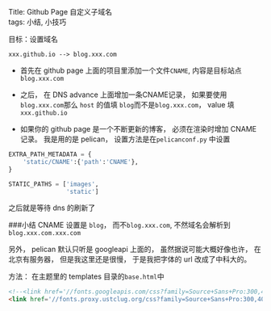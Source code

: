 Title: Github Page 自定义子域名  
tags: 小结, 小技巧

目标：设置域名

```
xxx.github.io --> blog.xxx.com
```
  

- 首先在 github page 上面的项目里添加一个文件`CNAME`, 内容是目标站点`blog.xxx.com`

- 之后， 在 DNS advance 上面增加一条CNAME记录， 如果要使用`blog.xxx.com`那么 `host` 的值填 `blog`而不是`blog.xxx.com`， value 填`xxx.github.io`  

- 如果你的 github page 是一个不断更新的博客， 必须在渲染时增加 CNAME 记录。  我是用的是 pelican， 设置方法是在`pelicanconf.py` 中设置

```python
EXTRA_PATH_METADATA = {
    'static/CNAME':{'path':'CNAME'},
}

STATIC_PATHS = ['images', 
                'static']
``` 

之后就是等待 dns 的刷新了


###小结
CNAME 设置是 `blog`， 而不`blog.xxx.com`, 不然域名会解析到`blog.xxx.com.xxx.com`

另外， pelican 默认只听是 googleapi 上面的， 虽然据说可能大概好像也许， 在北京有服务器， 但是我这里还是很慢， 于是我把字体的 url 改成了中科大的。  

方法：
在主题里的 templates 目录的`base.html`中

```html
<!--<link href='//fonts.googleapis.com/css?family=Source+Sans+Pro:300,400,700,400italic' rel='stylesheet' type='text/css'>-->
<link href='//fonts.proxy.ustclug.org/css?family=Source+Sans+Pro:300,400,700,400italic' rel='stylesheet' type='text/css'>

```

